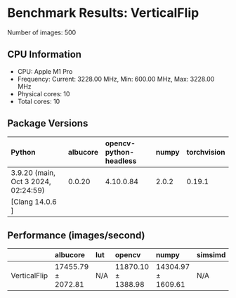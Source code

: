 # Benchmark Results: VerticalFlip

Number of images: 500

## CPU Information

- CPU: Apple M1 Pro
- Frequency: Current: 3228.00 MHz, Min: 600.00 MHz, Max: 3228.00 MHz
- Physical cores: 10
- Total cores: 10

## Package Versions

| Python                                | albucore   | opencv-python-headless   | numpy   | torchvision   |
|:--------------------------------------|:-----------|:-------------------------|:--------|:--------------|
| 3.9.20 (main, Oct  3 2024, 02:24:59)  | 0.0.20     | 4.10.0.84                | 2.0.2   | 0.19.1        |
| [Clang 14.0.6 ]                       |            |                          |         |               |

## Performance (images/second)

|              | albucore           | lut   | opencv             | numpy              | simsimd   |
|:-------------|:-------------------|:------|:-------------------|:-------------------|:----------|
| VerticalFlip | 17455.79 ± 2072.81 | N/A   | 11870.10 ± 1388.98 | 14304.97 ± 1609.61 | N/A       |
